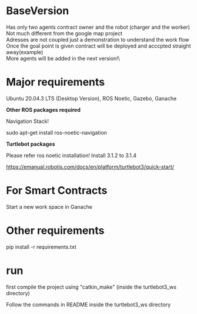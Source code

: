 # BaseVersion

Has only two agents contract owner and the robot (charger and the worker)\
Not much different from the google map project\
Adresses are not coupled just a demonstration to understand the work flow\
Once the goal point is given contract will be deployed and acccpted straight away(example)\
More agents will be added in the next version!\

# Major requirements

Ubuntu 20.04.3 LTS (Desktop Version), ROS Noetic, Gazebo, Ganache

**Other ROS packages required**

Navigation Stack!

sudo apt-get install ros-noetic-navigation

**Turtlebot packages**

Please refer ros noetic installation! Install 3.1.2 to 3.1.4

https://emanual.robotis.com/docs/en/platform/turtlebot3/quick-start/


# For Smart Contracts

Start a new work space in Ganache


# Other requirements
pip install -r requirements.txt

# run
first compile the project using "catkin_make" (inside the turtlebot3_ws directory)

Follow the commands in README inside the turtlebot3_ws directory

